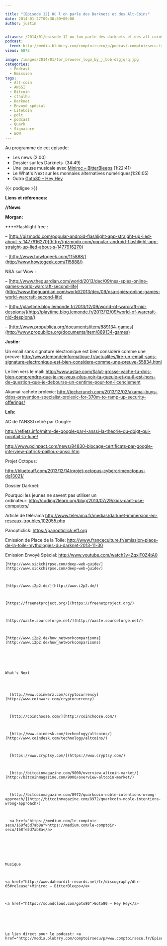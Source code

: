 ```yaml
---

title: "[Episode 12] Où l'on parle des Darknets et des Alt-Coins"
date: 2014-01-27T09:30:59+00:00
author: justin


aliases: /2014/01/episode-12-ou-lon-parle-des-darknets-et-des-alt-coins/
podcast:
  feed: http://media.blubrry.com/comptoirsecu/p/podcast.comptoirsecu.fr/CSEC.EP12.2014-01-24.DARKNETS.mp3
views: 6872

image: /images/2014/01/tor_browser_logo_by_j_bob-d5gjqrq.jpg
categories:
  - Podcast
  - Emission
tags:
  - Alt-coin
  - ANSSI
  - Bitcoin
  - cthulhu
  - Darknet
  - Envoyé spécial
  - LiteCoin
  - pdlt
  - podcast
  - Quark
  - Signature
  - WoW
---
```



Au programme de cet episode:

  * Les news (2:00)
  * Dossier sur les Darknets  (34:49)
  * Une  pause musicale avec [Miniroc – BitterBleeps](http://www.daheardit-records.net/fr/discography/dhr-05#release) (1:22:41)
  * Le What's Next sur les monnaies alternatives numériques(1:26:05)
  * Outro [Goto80 – Hey Hey](https://soundcloud.com/goto80)




  {{< podigee >}}





**Liens et références:**

**//News**

**Morgan:**

****Flashlight free :

– [http://gizmodo.com/popular-android-flashlight-app-straight-up-lied-about-s-1477916270](http://gizmodo.com/popular-android-flashlight-app-straight-up-lied-about-s-1477916270)


  – [http://www.howtogeek.com/115888/](http://www.howtogeek.com/115888/)



  NSA sur Wow :



  – [http://www.theguardian.com/world/2013/dec/09/nsa-spies-online-games-world-warcraft-second-life](http://www.theguardian.com/world/2013/dec/09/nsa-spies-online-games-world-warcraft-second-life)



  – [http://playtime.blog.lemonde.fr/2013/12/09/world-of-warcraft-nid-despions/](http://playtime.blog.lemonde.fr/2013/12/09/world-of-warcraft-nid-despions/)



  – [http://www.propublica.org/documents/item/889134-games](http://www.propublica.org/documents/item/889134-games)






  <strong>Justin:</strong>



  Un email sans signature électronique est bien considéré comme une preuve: <a href="http://www.lemondeinformatique.fr/actualites/lire-un-email-sans-signature-electronique-est-bien-considere-comme-une-preuve-55834.html">http://www.lemondeinformatique.fr/actualites/lire-un-email-sans-signature-electronique-est-bien-considere-comme-une-preuve-55834.html</a>



  Le lien vers le mail: <a href="http://www.astae.com/Salut-grosse-vache-tu-dois-bien-comprendre-que-je-ne-veux-plus-voir-ta-gueule-et-qu-il-est-hors-de-question-que-je-debourse-un-centime-pour-ton-licenciement">http://www.astae.com/Salut-grosse-vache-tu-dois-bien-comprendre-que-je-ne-veux-plus-voir-ta-gueule-et-qu-il-est-hors-de-question-que-je-debourse-un-centime-pour-ton-licenciement</a>



  Akamai rachete prolexic: <a href="http://techcrunch.com/2013/12/02/akamai-buys-ddos-prevention-specialist-prolexic-for-370m-to-ramp-up-security-offerings/">http://techcrunch.com/2013/12/02/akamai-buys-ddos-prevention-specialist-prolexic-for-370m-to-ramp-up-security-offerings/</a>






  <strong>Loïs:</strong>



  AC de l'ANSSI retiré par Google:



  <a href="http://reflets.info/mitm-de-google-par-l-anssi-la-theorie-du-doigt-qui-pointait-la-lune/">http://reflets.info/mitm-de-google-par-l-anssi-la-theorie-du-doigt-qui-pointait-la-lune/</a>



  <a href="http://www.pcinpact.com/news/84830-blocage-certificats-par-google-interview-patrick-pailloux-anssi.htm">http://www.pcinpact.com/news/84830-blocage-certificats-par-google-interview-patrick-pailloux-anssi.htm</a>






  Projet Octopus:



  <a href="http://bluetouff.com/2013/12/14/projet-octopus-cybercrimeoctopus-dg13021/">http://bluetouff.com/2013/12/14/projet-octopus-cybercrimeoctopus-dg13021/</a>






  Dossier Darknet:



  Pourquoi les jeunes ne savent pas utiliser un ordinateur: <a href="http://coding2learn.org/blog/2013/07/29/kids-cant-use-computers/">http://coding2learn.org/blog/2013/07/29/kids-cant-use-computers/</a>



  Article de télérama <a href="http://www.telerama.fr/medias/darknet-immersion-en-reseaux-troubles,102055.php">http://www.telerama.fr/medias/darknet-immersion-en-reseaux-troubles,102055.php</a>



  Panopticlick: <a href="https://panopticlick.eff.org">https://panopticlick.eff.org</a>



  Emission de Place de la Toile: <a href="http://www.franceculture.fr/emission-place-de-la-toile-mythologies-du-darknet-2013-11-30">http://www.franceculture.fr/emission-place-de-la-toile-mythologies-du-darknet-2013-11-30</a>



  Emission Envoyé Spécial: <a href="http://www.youtube.com/watch?v=ZqxlF0Z4tA0">http://www.youtube.com/watch?v=ZqxlF0Z4tA0</a>




    [http://www.sickchirpse.com/deep-web-guide/](http://www.sickchirpse.com/deep-web-guide/)



    [http://www.i2p2.de/](http://www.i2p2.de/)



    [https://freenetproject.org/](https://freenetproject.org/)



    [http://waste.sourceforge.net/](http://waste.sourceforge.net/)



    [http://www.i2p2.de/how_networkcomparisons](http://www.i2p2.de/how_networkcomparisons)






    What's Next




      [http://www.coinwarz.com/cryptocurrency](http://www.coinwarz.com/cryptocurrency)



      [http://coinchoose.com/](http://coinchoose.com/)



      [http://www.coindesk.com/technology/altcoins/](http://www.coindesk.com/technology/altcoins/)



      [https://www.cryptsy.com/](https://www.cryptsy.com/)



      [http://bitcoinmagazine.com/9000/overview-altcoin-market/](http://bitcoinmagazine.com/9000/overview-altcoin-market/)



      [http://bitcoinmagazine.com/8972/quarkcoin-noble-intentions-wrong-approach/](http://bitcoinmagazine.com/8972/quarkcoin-noble-intentions-wrong-approach/)



      <a href="https://medium.com/le-comptoir-secu/168fe5d7ab8a">https://medium.com/le-comptoir-secu/168fe5d7ab8a</a>







    Musique



    <a href="http://www.daheardit-records.net/fr/discography/dhr-05#release">Miniroc – BitterBleeps</a>



    <a href="https://soundcloud.com/goto80">Goto80 – Hey Hey</a>






    Le lien direct pour le podcast: <a href="http://media.blubrry.com/comptoirsecu/p/www.comptoirsecu.fr/Episode/ComptoirSecu_Episode_12_Darknets.mp3">ici</a>
